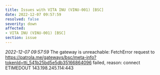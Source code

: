 ```yaml
---
title: Issues with VITA INU (VINU-001) [BSC]
date: 2022-12-07 09:57:59
resolved: false
severity: down
affected:
- VITA INU (VINU-001) [BSC]
section: issue
---
```


*2022-12-07 09:57:59* The gateway is unreachable: FetchError request to https://patrola.me/gateways/bsc/meta-info?tokenId=tti_541b25bd5e5db35166864096 failed, reason: connect ETIMEDOUT 143.198.245.114:443